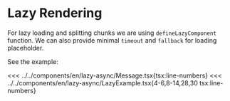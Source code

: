 # Lazy Rendering

<script setup>
import Demo from '../../components/tools/Demo.vue'
import { LazyExample } from '../../components/en/lazy-async/LazyExample.tsx'
</script>

For lazy loading and splitting chunks we are using `defineLazyComponent` function.
We can also provide minimal `timeout`  and `fallback` for loading placeholder.

See the example:

<<< ../../components/en/lazy-async/Message.tsx{tsx:line-numbers}
<<< ../../components/en/lazy-async/LazyExample.tsx{4-6,8-14,28,30 tsx:line-numbers}

<Demo :is="LazyExample" align-start />